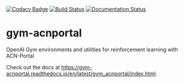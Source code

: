[![Codacy Badge](https://api.codacy.com/project/badge/Grade/0cf36fc4b58048c794ebfdf9b878939c)](https://app.codacy.com/manual/Caltech_ACN/gym-acnportal?utm_source=github.com&utm_medium=referral&utm_content=sunash/gym-acnportal&utm_campaign=Badge_Grade_Dashboard)
[![Build Status](https://travis-ci.org/sunash/gym-acnportal.svg?branch=master)](https://travis-ci.org/sunash/gym-acnportal)
[![Documentation Status](https://readthedocs.org/projects/gym-acnportal/badge/?version=latest)](https://gym-acnportal.readthedocs.io/en/latest/?badge=latest)

# gym-acnportal
OpenAI Gym environments and utilities for reinforcement learning with ACN-Portal

Check out the docs at https://gym-acnportal.readthedocs.io/en/latest/gym_acnportal/index.html.
